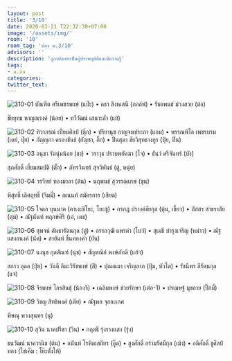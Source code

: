 ```yaml
---
layout: post
title: '3/10'
date: 2020-03-21 T22:32:30+07:00
image: '/assets/img/'
room: '10'
room_tag: 'ห้อง ม.3/10'
advisors: ''
description: 'ลูกบดินทรเป็นผู้ประพฤติดีและมีความรู้'
tags:
- ม.ต้น
categories:
twitter_text:
---
```

![310-01](https://res.cloudinary.com/dbruw74ms/image/upload/r_8,c_fit,w_760/v1584847319/310-01_grpqsy.png)
บัณฑิต ศรีเพชรพงษ์ (แป๊ะ) • คธา สิงหเสนี (กอล์ฟ) • รัชตพนธ์ ม่วงสวย (ต่อ)

ชัยยุทธ หาญณรงค์ (น้อย) • ทวีวัฒน์ เสนาะล้ำ (แย้)

![310-02](https://res.cloudinary.com/dbruw74ms/image/upload/r_8,c_fit,w_760/v1584804225/310-02_s8jdzt.png)
ทิวาภรณ์ เปี่ยมศิลป์ (ตุ๊ก) • ปรียานุช กาญจนประภา (แอม) • พรรณพิไล เพชรบรม (เดย์, ปุ๊ย) • กัญญกา ครองขันธ์ (กัญชา, กิ๊ก) • ปิ่นสุดา ชัยวิสุทธางกูร (ปุ้ย, ปิ่น)

![310-03](https://res.cloudinary.com/dbruw74ms/image/upload/r_8,c_fit,w_760/v1584804225/310-03_x2lzwm.png)
อนุชา รัตนุ่มน้อย (ชา) • วราวุธ ปราบพยัคฆา (โจ) • ธันว์ ศรีจันทร์ (บัง)

สุภศักดิ์ เยี่ยมสมบัติ (ตั๊ก) • ภัทรวินทร์ สุจวิพันธ์ (ตู๋, หนุ่ย)

![310-04](https://res.cloudinary.com/dbruw74ms/image/upload/r_8,c_fit,w_760/v1584804224/310-04_iia5lz.png)
วรวิทย์ ทองมาลา (ต้น) • นฤพนธ์ สุวรรณเกษ (ขุน)

พิสุทธิ์ เลิศฤทธิ์ (จิมมี่) • ณนนท์ สมัครการ (เขียด)

![310-05](https://res.cloudinary.com/dbruw74ms/image/upload/r_8,c_fit,w_760/v1584804224/310-05_mqqrjb.png)
ใจดล บุนนาค (คาเงะชิโยะ, โยะซู) • กรกฎ ปรางค์ชัยกุล (ตุ่น, เขี้ยว) • ภัสสร สาธราลัย (ตุ๋ม) • ณัฐนันท์ พฤกษ์ศิริ (เอ๋, เดช)

![310-06](https://res.cloudinary.com/dbruw74ms/image/upload/r_8,c_fit,w_760/v1584804225/310-06_scxeek.png)
สุพจน์ คันธารัตนกุล (ตู่) • อรรถวุฒิ แพรดำ (โบว์) • สุเมธี บำรุงเจริญ (หม่าว) • ณัฐ แสงอนงค์ (นัด) • สายันห์ ชื่นทองคำ (ยัน)

![310-07](https://res.cloudinary.com/dbruw74ms/image/upload/r_8,c_fit,w_760/v1584804226/310-07_k7bt9m.png)
นงนุช กุลตัณฑ์ (นุช) • สัญสณีย์ พงษ์ภักดี (แก้ว)

สกาว อุดล (ปุ๋ย) • วันดี ลิมะวิรัชพงษ์ (สี) • ปุณณมา เจริญลาภ (ปุ้ม, หัวโต) • รัชนีพร ลีรัตนกุล (แจ๋)

![310-08](https://res.cloudinary.com/dbruw74ms/image/upload/r_8,c_fit,w_760/v1584804227/310-08_ypfyjo.png)
จีรพงษ์ ไกรสินธุ์ (น้องจี) • เฉลิมพงษ์ ช่วยรักษา (เต๋อ-1) • ปรเมษฐ์ มุขลาย (ปิ๊กมี่)

![310-09](https://res.cloudinary.com/dbruw74ms/image/upload/r_8,c_fit,w_760/v1584804230/310-09_jhixgt.png)
วิชญ สิทธิพงศ์ (เตีย) • ณัฐพล จุลละเกศ

พิษณุ พวงสุนทร (นุ)

![310-10](https://res.cloudinary.com/dbruw74ms/image/upload/r_8,c_fit,w_760/v1584804230/310-10_z64nf8.png)
สุวิน นาคปรีชา (วิน) • กฤตธี รุ่งรางแสง (รุ่ง)

ธนวัฒน์ นาควานิช (ต้น) • อนันท์ โรหิตเสถียร (อู๊ด) • สูงศักดิ์ อร่ามรัศมีกุล (เม้ง) • อดิศักดิ์ ชูศิลป์ทอง (ไข่เค็ม : โย๊ะตั้งให้)
